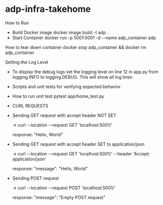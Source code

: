 # adp-infra-takehome


How to Run
* Build Docker image 
  docker image build -t adp . 
* Start Container
    docker run -p 5001:5001 -d --name adp_container adp

How to tear down container
    docker stop adp_container && docker rm adp_container


Setting the Log Level
- To display the debug logs set the logging level on line 12 in app.py from logging.INFO to logging.DEBUG. 
This will show all log lines.


* Scripts and unit tests for verifying expected behavior 

* How to run unit test
    pytest app/home_test.py

* CURL REQUESTS
*  Sending GET request with accept header NOT SET

    -> curl --location --request GET 'localhost:5001/' 

    response: "Hello, World"

* Sending GET request with accept header SET to application/json
    
    -> curl --location --request GET 'localhost:5001/' --header 'Accept: application/json'

    response: "message": "Hello, World"

* Sending POST request 
    
    -> curl --location --request POST 'localhost:5001/'

    response: "message": "Empty POST request"
